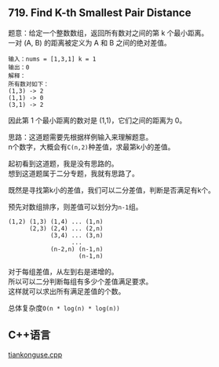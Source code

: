 ## 719. Find K-th Smallest Pair Distance

题意：给定一个整数数组，返回所有数对之间的第 k 个最小距离。  
一对 (A, B) 的距离被定义为 A 和 B 之间的绝对差值。  





```
输入：nums = [1,3,1] k = 1
输出：0 
解释：
所有数对如下：
(1,3) -> 2
(1,1) -> 0
(3,1) -> 2
```

因此第 1 个最小距离的数对是 (1,1)，它们之间的距离为 0。


思路：这道题需要先根据样例输入来理解题意。  
n个数字，大概会有`C(n,2)`种差值，求最第k小的差值。  


起初看到这道题，我是没有思路的。  
想到这道题属于二分专题，我就有思路了。  


既然是寻找第k小的差值，我们可以二分差值，判断是否满足有k个。  


预先对数组排序，则差值可以划分为`n-1`组。  


```
(1,2) (1,3) (1,4) ... (1,n)
      (2,3) (2,4) ... (2,n)
	        (3,4) ... (3,n)
			      ...
			(n-2,n) (n-1,n)
				    (n-1,n)
```


对于每组差值，从左到右是递增的。  
所以可以二分判断每组有多少个差值满足要求。  
这样就可以求出所有满足差值的个数。  


总体复杂度`O(n * log(n) * log(n))`  


## C++语言  


[tiankonguse.cpp](./tainkonguse.cpp)

